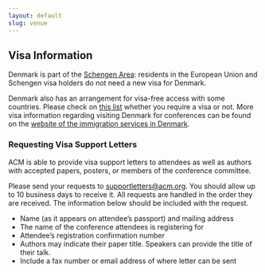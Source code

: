 ```yaml
---
layout: default
slug: venue
---
```

<div class="row">
<div class="col-md-12" markdown="1">

## Visa Information
Denmark is part of the [Schengen Area](https://ec.europa.eu/home-affairs/what-we-do/policies/borders-and-visas/visa-policy/schengen_visa_en): residents in the European Union and Schengen visa holders do not need a new visa for Denmark. 

Denmark also has an arrangement for visa-free access with some countries. Please check on [this list](https://www.nyidanmark.dk/en-GB/Words-and-concepts/US/Visum/Countries-with-a-visa-requirement-and-visa-free-countries/?anchor=63F86BF9BAE84296B40028C26E06EF02&callbackItem=E78CEA7D3E5D4B05AFC8A8FABCCE46DC&callbackAnchor=7008F276B88243D8A0D6CDE8F6A5B597) whether you require a visa or not.
More visa information regarding visiting Denmark for conferences can be found on the [website of the immigration services in Denmark](https://www.nyidanmark.dk/en-GB/You-want-to-apply/Short-stay-visa/Cultural-visa).

### Requesting Visa Support Letters
ACM is able to provide visa support letters to attendees as well as authors with accepted papers, posters,
or members of the conference committee.
 
Please send your requests to [supportletters@acm.org](mailto:.supportletters@acm.org). 
You should allow up to 10 business days to receive it. All requests are handled in the order they are received. The information below should be included with the request.
* Name (as it appears on attendee’s passport) and mailing address
* The name of the conference attendees is registering for
* Attendee’s registration confirmation number
* Authors may indicate their paper title. Speakers can provide the title of their talk.
* Include a fax number or email address of where letter can be sent

</div>
</div>
